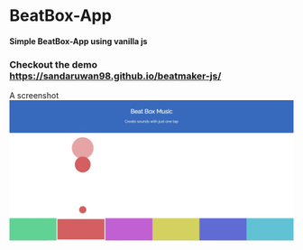 # BeatBox-App
#### Simple BeatBox-App using vanilla js
### Checkout the demo https://sandaruwan98.github.io/beatmaker-js/
A screenshot
![Screenshot](ss.jpg)
